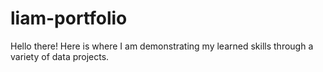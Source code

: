 # liam-portfolio
Hello there! Here is where I am demonstrating my learned skills through a variety of data projects.
